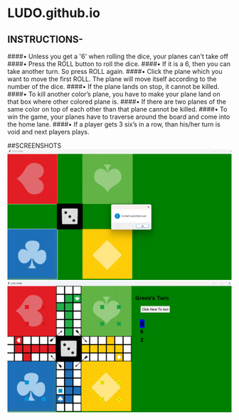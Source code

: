 # LUDO.github.io
## INSTRUCTIONS-

####•	Unless you get a '6' when rolling the dice, your planes can't take off
####•	Press the ROLL button to roll the dice.
####•	If it is a 6, then you can take another turn. So press ROLL again.
####•	Click the plane which you want to move the first ROLL. The plane will move itself according to the number of the dice.
####•	If the plane lands on stop, it cannot be killed.
####•	To kill another color’s plane, you have to make your plane land on that box where other colored plane is.
####•	If there are two planes of the same color on top of each other than that plane cannot be killed.
####•	To win the game, your planes have to traverse around the board and come into the home lane.
####•	If a player gets 3 six’s in a row, than his/her turn is void and next players plays.

##SCREENSHOTS
![TITLE SCREEN](https://github.com/anne-ananya/LUDO.github.io/blob/main/SCREENSHOTS/LUDO1.png)
![PLAY SCREEN](https://github.com/anne-ananya/LUDO.github.io/blob/main/SCREENSHOTS/LUDO2.png)
